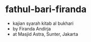 # fathul-bari-firanda
* kajian syarah kitab al bukhari
* by Firanda Andirja
* at Masjid Astra, Sunter, Jakarta
